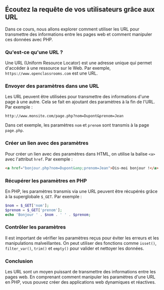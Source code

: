 ## Écoutez la requête de vos utilisateurs grâce aux URL

Dans ce cours, nous allons explorer comment utiliser les URL pour transmettre des informations entre les pages web et comment manipuler ces données avec PHP.

### Qu'est-ce qu'une URL ?

Une URL (Uniform Resource Locator) est une adresse unique qui permet d'accéder à une ressource sur le Web. Par exemple, `https://www.openclassrooms.com` est une URL.

### Envoyer des paramètres dans une URL

Les URL peuvent être utilisées pour transmettre des informations d'une page à une autre. Cela se fait en ajoutant des paramètres à la fin de l'URL. Par exemple :

```
http://www.monsite.com/page.php?nom=Dupont&prenom=Jean
```

Dans cet exemple, les paramètres `nom` et `prenom` sont transmis à la page `page.php`.

### Créer un lien avec des paramètres

Pour créer un lien avec des paramètres dans HTML, on utilise la balise `<a>` avec l'attribut `href`. Par exemple :

```html
<a href="bonjour.php?nom=Dupont&amp;prenom=Jean">Dis-moi bonjour !</a>
```

### Récupérer les paramètres en PHP

En PHP, les paramètres transmis via une URL peuvent être récupérés grâce à la superglobale `$_GET`. Par exemple :

```php
$nom = $_GET['nom'];
$prenom = $_GET['prenom'];
echo 'Bonjour ' . $nom . ' ' . $prenom;
```

### Contrôler les paramètres

Il est important de vérifier les paramètres reçus pour éviter les erreurs et les manipulations malveillantes. On peut utiliser des fonctions comme `isset()`, `filter_var()`, `trim()` et `empty()` pour valider et nettoyer les données.

### Conclusion

Les URL sont un moyen puissant de transmettre des informations entre les pages web. En comprenant comment manipuler les paramètres d'une URL en PHP, vous pouvez créer des applications web dynamiques et réactives.